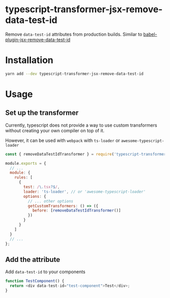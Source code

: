 # typescript-transformer-jsx-remove-data-test-id

Remove `data-test-id` attributes from production builds. Similar to [babel-plugin-jsx-remove-data-test-id](https://github.com/coderas/babel-plugin-jsx-remove-data-test-id)

# Installation

```bash
yarn add --dev typescript-transformer-jsx-remove-data-test-id
```

# Usage

## Set up the transformer

Currently, typescript does not provide a way to use custom transformers without creating your own compiler on top of it.

However, it can be used with `webpack` with `ts-loader` or `awesome-typescript-loader`

```js
const { removeDataTestIdTransformer } = require('typescript-transformer-jsx-remove-data-test-id');

module.exports = {
  // ...
  module: {
    rules: [
      {
        test: /\.tsx?$/,
        loader: 'ts-loader', // or 'awesome-typescript-loader'
        options: {
          // ... other options
          getCustomTransformers: () => ({
            before: [removeDataTestIdTransformer()]
          })
        }
      }
    ]
  }
  // ...
};
```

## Add the attribute

Add `data-test-id` to your components

```typescript jsx
function TestComponent() {
  return <div data-test-id="test-component">Test</div>;
}
```
